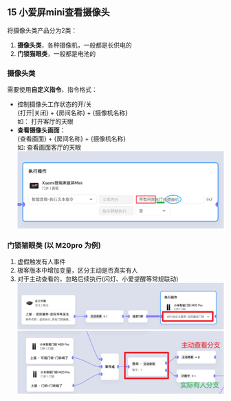 ## 15 小爱屏mini查看摄像头

将摄像头类产品分为2类：
1. **摄像头类**，各种摄像机，一般都是长供电的
2. **门锁猫眼类**，一般都是电池的

### 摄像头类
需要使用**自定义指令**，指令格式：<br>
- 控制摄像头工作状态的开/关<br>
   {打开|关闭} + {房间名称} + {摄像机名称}<br>
   如： 打开客厅的天眼
- **查看摄像头画面**：<br>
   {查看画面} + {房间名称} + {摄像机名称}<br>
   如: 查看画面客厅的天眼
  ![img.png](img.png)

### 门锁猫眼类 (以 M20pro 为例)
1. 虚假触发有人事件
2. 极客版本中增加变量，区分主动是否真实有人
3. 对于主动查看的，忽略后续执行(闪灯、小爱提醒等常规联动)
![img_1.png](img_1.png)<br>
![img_2.png](img_2.png)<br>